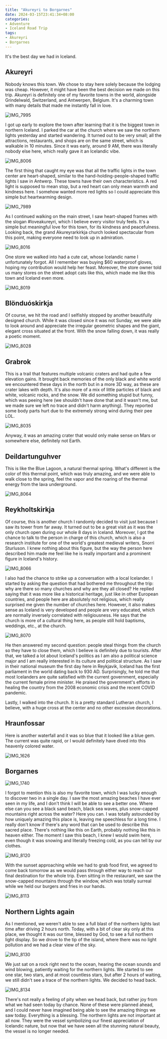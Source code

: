 ```yaml
---
title: "Akureyri to Borgarnes"
date: 2024-03-15T23:41:34+08:00
categories:
- Adventure
- Iceland Road Trip
tags:
- Akureyri
- Borgarnes
---
```


It's the best day we had in Iceland.

## Akureyri
Nobody knows this town. We chose to stay here solely because the lodging was cheap. However, it might have been the best decision we made on this trip. Akureyri is definitely one of my favorite towns in the world, alongside Grindelwald, Switzerland, and Antwerpen, Belgium. It's a charming town with many details that made me instantly fall in love.

![IMG_7995](IMG_7995.jpg)

I got up early to explore the town after learning that it is the biggest town in northern Iceland. I parked the car at the church where we saw the northern lights yesterday and started wandering. It turned out to be very small; all the attractions, restaurants, and shops are on the same street, which is walkable in 10 minutes. Since it was early, around 9 AM, there was literally nobody else here, which really gave it an Icelandic vibe.

![IMG_8006](IMG_8006.jpg)

The first thing that caught my eye was that all the traffic lights in the town center are heart-shaped, similar to the hand-holding-people-shaped traffic lights I saw in Antwerp. These towns have their own characteristics. A red light is supposed to mean stop, but a red heart can only mean warmth and kindness here. I somehow wanted more red lights so I could appreciate this simple but heartwarming design.

![IMG_7989](IMG_7989.jpg)

As I continued walking on the main street, I saw heart-shaped frames with the slogan #loveakureyri, which I believe every visitor truly feels. It's a simple but meaningful love for this town, for its kindness and peacefulness. Looking back, the grand Akureyrarkirkja church looked spectacular from this point, making everyone need to look up in admiration.

![IMG_8016](IMG_8016.jpg)

One store we walked into had a cute cat, whose Icelandic name I unfortunately forgot. All I remember was buying $60 waterproof gloves, hoping my contribution would help her feast. Moreover, the store owner told us many stores on the street adopt cats like this, which made me like this town and Iceland even more.

![IMG_8019](IMG_8019.jpg)

## Blönduóskirkja
Of course, we hit the road and I selfishly stopped by another beautifully designed church. While it was closed since it was not Sunday, we were able to look around and appreciate the irregular geometric shapes and the giant, elegant cross situated at the front. With the snow falling down, it was really a poetic moment.

![IMG_8028](IMG_8028.jpg)

## Grabrok
This is a trail that features multiple volcanic craters and had quite a few elevation gains. It brought back memories of the only black and white world we encountered these days in the north but in a more 3D way, as these are crater lakes with depth. It's also more of a mix of little particles of black and white, volcanic rocks, and the snow. We did something stupid but funny, which was peeing here (we shouldn't have done that and it wasn't me, but we made sure we left no trace and didn't harm anything). They reported some body parts hurt due to the extremely strong wind during their pee LOL.

![IMG_8035](IMG_8035.jpg)

Anyway, it was an amazing crater that would only make sense on Mars or somewhere else, definitely not Earth.

## Deildartunguhver
This is like the Blue Lagoon, a natural thermal spring. What's different is the color of this thermal point, which was truly amazing, and we were able to walk close to the spring, feel the vapor and the roaring of the thermal energy from the lava underground.

![IMG_8064](IMG_8064.jpg)

## Reykholtskirkja
Of course, this is another church I randomly decided to visit just because I saw its tower from far away. It turned out to be a great visit as it was the only church open during our whole 8 days in Iceland. Moreover, I got the chance to talk to the person in charge of this church, which is also a research institute for one of the world's greatest medieval writers, Snorri Sturluson. I knew nothing about this figure, but the way the person here described him made me feel like he is really important and a prominent figure in Iceland's history.

![IMG_8066](IMG_8066.jpg)

I also had the chance to strike up a conversation with a local Icelander. I started by asking the question that had bothered me throughout the trip: why are there so many churches and why are they all closed? He replied saying that it was more like a historical heritage, just like in other European countries, and people here are absolutely not religious, which really surprised me given the number of churches here. However, it also makes sense as Iceland is very developed and people are very educated, which are normally inversely correlated with religiousness. He says that the church is more of a cultural thing here, as people still hold baptisms, weddings, etc., at the church.

![IMG_8070](IMG_8070.jpg)

He then answered my second question: people steal things from the church so they have to close them, which I believe is definitely due to tourists. After that, we talked a lot about Iceland's politics as I am also a political science major and I am really interested in its culture and political structure. As I saw in their national museum the first day here in Reykjavik, Iceland has the first parliament in the world dating back to 930 AD. Surprisingly, he told me that most Icelanders are quite satisfied with the current government, especially the current female prime minister. He praised the government's efforts in healing the country from the 2008 economic crisis and the recent COVID pandemic.

Lastly, I walked into the church. It is a pretty standard Lutheran church, I believe, with a huge cross at the center and no other excessive decorations.

## Hraunfossar
Here is another waterfall and it was so blue that it looked like a blue gem. The current was quite rapid, or I would definitely have dived into this heavenly colored water.

![IMG_1626](IMG_1626.jpg)

## Borgarnes

![IMG_1740](IMG_1740.jpg)

I forgot to mention this is also my favorite town, which I was lucky enough to discover two in a single day. I saw the most amazing beaches I have ever seen in my life, and I don't think I will be able to see a better one. Where else can you see a black sand beach, black sea waves, plus snow-capped mountains right across the water? Here you can. I was totally astounded by how uniquely amazing this place is, leaving me speechless for a long time. I really don't know if there's any word that can be used to describe this sacred place. There's nothing like this on Earth, probably nothing like this in heaven either. The moment I saw this beach, I knew I would swim here, even though it was snowing and literally freezing cold, as you can tell by our clothes.

![IMG_8120](IMG_8120.jpg)

With the sunset approaching while we had to grab food first, we agreed to come back tomorrow as we would pass through either way to reach our final destination for the whole trip. Even sitting in the restaurant, we saw the snow-capped mountains through the window, which was totally surreal while we held our burgers and fries in our hands.

![IMG_8113](IMG_8113.jpg)

## Northern Lights again
As I mentioned, we weren't able to see a full blast of the northern lights last time after driving 2 hours north. Today, with a bit of clear sky only at this place, we thought it was our time, blessed by God, to see a full northern light display. So we drove to the tip of the island, where there was no light pollution and we had a clear view of the sky.

![IMG_8130](IMG_8130.jpg)

We just sat on a rock right next to the ocean, hearing the ocean sounds and wind blowing, patiently waiting for the northern lights. We started to see one star, two stars, and at most countless stars, but after 2 hours of waiting, we still didn't see a trace of the northern lights. We decided to head back.

![IMG_8134](IMG_8134.jpg)

There's not really a feeling of pity when we head back, but rather joy from what we had seen today by chance. None of these were planned ahead, and I could never have imagined being able to see the amazing things we saw today. Everything is a blessing. The northern lights are not important at all now. They were the vessel symbolizing our finest appreciation of Icelandic nature, but now that we have seen all the stunning natural beauty, the vessel is no longer needed.
